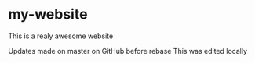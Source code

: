 # my-website

This is a realy awesome website

Updates made on master on GitHub before rebase
This was edited locally
